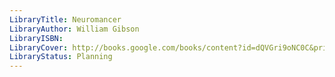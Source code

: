 ```yaml
---
LibraryTitle: Neuromancer
LibraryAuthor: William Gibson
LibraryISBN: 
LibraryCover: http://books.google.com/books/content?id=dQVGri9oNC0C&printsec=frontcover&img=1&zoom=1&source=gbs_api
LibraryStatus: Planning
---
```

